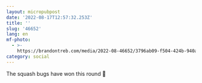 ```yaml
---
layout: micropubpost
date: '2022-08-17T12:57:32.253Z'
title: ''
slug: '46652'
lang: en
mf-photo:
  - >-
    https://brandontreb.com/media/2022-08-46652/3796ab09-f504-424b-940a-bd4bae311b4f.jpeg
category: social
---
```

The squash bugs have won this round 🌱
